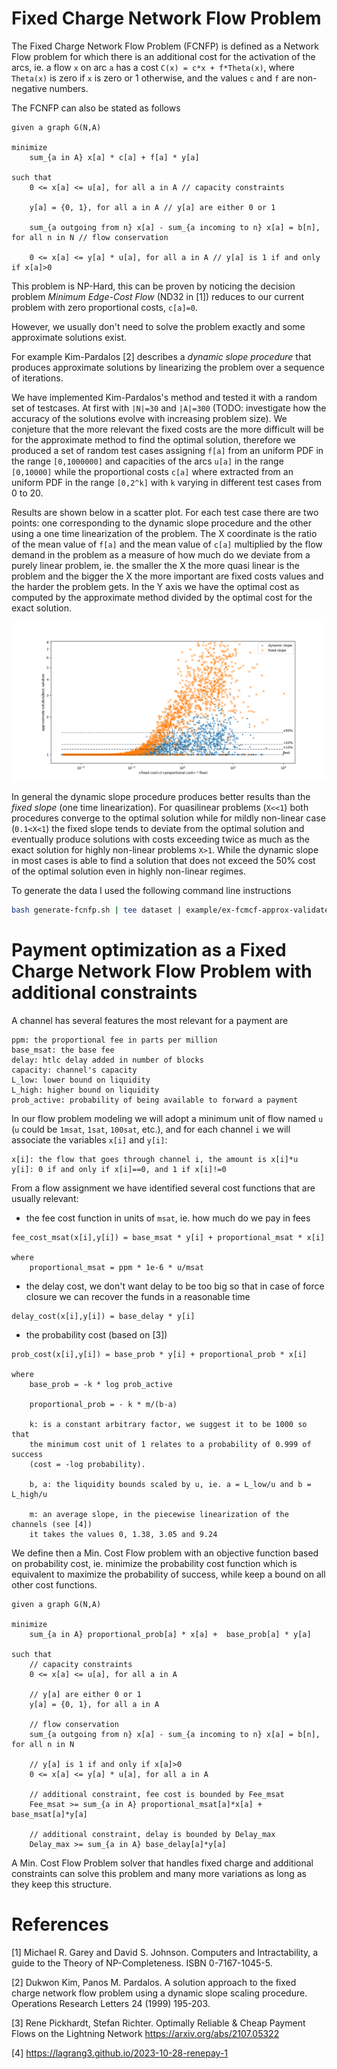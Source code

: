 # Fixed Charge Network Flow Problem

The Fixed Charge Network Flow Problem (FCNFP) is defined as a Network Flow
problem for which there is an additional cost for the activation of the arcs, ie. a
flow `x` on arc `a` has a cost `C(x) = c*x + f*Theta(x)`, where `Theta(x)`
is zero if `x` is zero or 1 otherwise, and the values `c` and `f` are
non-negative numbers.

The FCNFP can also be stated as follows
```
given a graph G(N,A)

minimize
    sum_{a in A} x[a] * c[a] + f[a] * y[a]

such that
    0 <= x[a] <= u[a], for all a in A // capacity constraints
    
    y[a] = {0, 1}, for all a in A // y[a] are either 0 or 1
    
    sum_{a outgoing from n} x[a] - sum_{a incoming to n} x[a] = b[n], for all n in N // flow conservation
    
    0 <= x[a] <= y[a] * u[a], for all a in A // y[a] is 1 if and only if x[a]>0

```

This problem is NP-Hard, this can be proven by noticing the decision problem
*Minimum Edge-Cost Flow* (ND32 in [1])
reduces to our current problem with zero proportional costs, `c[a]=0`.

However, we usually don't need to solve the problem exactly and some approximate
solutions exist.

For example Kim-Pardalos [2] describes a *dynamic slope procedure* that produces
approximate solutions by linearizing the problem over a sequence of iterations.

We have implemented Kim-Pardalos's method and tested it with a random set of
testcases. At first with `|N|=30` and `|A|=300` (TODO: investigate how the accuracy of
the solutions evolve with increasing problem size).
We conjeture that the more relevant the fixed costs are the more difficult will
be for the approximate method to find the optimal solution, therefore we
produced a set of random test cases assigning `f[a]` from an uniform PDF in the
range `[0,1000000]` and capacities of the arcs `u[a]` in the range `[0,10000]`
while the proportional costs `c[a]` where extracted from an uniform PDF in
the range `[0,2^k]` with `k` varying in different test cases from 0 to 20.

Results are shown below in a scatter plot.
For each test case there are two points: one corresponding to the dynamic slope
procedure and the other using a one time linearization of the problem.
The X coordinate is the ratio of the mean value of `f[a]` and the mean value of
`c[a]` multiplied by the flow demand in the problem as a measure of how much do
we deviate from a purely linear problem, ie. the smaller the X the more
quasi linear is the problem and the bigger the X the more important are fixed
costs values and the harder the problem gets. In the Y axis we have
the optimal cost as computed by the approximate method divided by the
optimal cost for the exact solution.

![Scatter plot of dynamic slope testing](./dyn-slope-scatter.png)

In general the dynamic slope procedure produces better results than the
*fixed slope* (one time linearization). For quasilinear problems (`X<<1`)
both procedures converge to the optimal solution while for mildly
non-linear case (`0.1<X<1`) the fixed slope tends to deviate from the optimal
solution and eventually produce solutions with costs exceeding twice as much
as the exact solution for highly non-linear problems `X>1`.
While the dynamic slope in most cases is able to find a solution that does not
exceed the 50% cost of the optimal solution even in highly non-linear regimes.

To generate the data I used the following command line instructions
```bash
bash generate-fcnfp.sh | tee dataset | example/ex-fcmcf-approx-validate | tee results | python scatter-plot-fcnfp.py
```

# Payment optimization as a Fixed Charge Network Flow Problem with additional constraints

A channel has several features the most relevant for a payment are
```
ppm: the proportional fee in parts per million
base_msat: the base fee
delay: htlc delay added in number of blocks
capacity: channel's capacity
L_low: lower bound on liquidity
L_high: higher bound on liquidity
prob_active: probability of being available to forward a payment
```

In our flow problem modeling we will adopt a minimum unit of flow named `u`
(`u` could be `1msat`, `1sat`, `100sat`, etc.), and for each channel `i` we will
associate the variables `x[i]` and `y[i]`:
```
x[i]: the flow that goes through channel i, the amount is x[i]*u
y[i]: 0 if and only if x[i]==0, and 1 if x[i]!=0
```

From a flow assignment we have identified several cost functions that are
usually relevant:

- the fee cost function in units of `msat`, ie. how much do we pay in fees
```
fee_cost_msat(x[i],y[i]) = base_msat * y[i] + proportional_msat * x[i]

where
    proportional_msat = ppm * 1e-6 * u/msat
```

- the delay cost, we don't want delay to be too big so that in case of force
  closure we can recover the funds in a reasonable time
```
delay_cost(x[i],y[i]) = base_delay * y[i]
```

- the probability cost (based on [3])
```
prob_cost(x[i],y[i]) = base_prob * y[i] + proportional_prob * x[i]

where
    base_prob = -k * log prob_active

    proportional_prob = - k * m/(b-a)

    k: is a constant arbitrary factor, we suggest it to be 1000 so that
    the minimum cost unit of 1 relates to a probability of 0.999 of success
    (cost = -log probability).

    b, a: the liquidity bounds scaled by u, ie. a = L_low/u and b = L_high/u

    m: an average slope, in the piecewise linearization of the channels (see [4])
    it takes the values 0, 1.38, 3.05 and 9.24
```

We define then a Min. Cost Flow problem with an objective function based on
probability cost, ie. minimize the probability cost function which is equivalent
to maximize the probability of success, while keep a bound on all other cost
functions.
```
given a graph G(N,A)

minimize
    sum_{a in A} proportional_prob[a] * x[a] +  base_prob[a] * y[a]

such that
    // capacity constraints
    0 <= x[a] <= u[a], for all a in A

    // y[a] are either 0 or 1
    y[a] = {0, 1}, for all a in A

    // flow conservation
    sum_{a outgoing from n} x[a] - sum_{a incoming to n} x[a] = b[n], for all n in N

    // y[a] is 1 if and only if x[a]>0
    0 <= x[a] <= y[a] * u[a], for all a in A

    // additional constraint, fee cost is bounded by Fee_msat
    Fee_msat >= sum_{a in A} proportional_msat[a]*x[a] + base_msat[a]*y[a]

    // additional constraint, delay is bounded by Delay_max
    Delay_max >= sum_{a in A} base_delay[a]*y[a]
```

A Min. Cost Flow Problem solver that handles fixed charge and additional
constraints can solve this problem and many more variations as long as they keep
this structure.

# References

[1] Michael R. Garey and David S. Johnson. Computers and Intractability, a guide
to the Theory of NP-Completeness. ISBN 0-7167-1045-5.

[2] Dukwon Kim, Panos M. Pardalos. A solution approach to the fixed charge
network flow problem using a dynamic slope scaling procedure.
Operations Research Letters 24 (1999) 195-203.

[3] Rene Pickhardt, Stefan Richter. Optimally Reliable & Cheap Payment Flows
on the Lightning Network https://arxiv.org/abs/2107.05322

[4] https://lagrang3.github.io/2023-10-28-renepay-1
